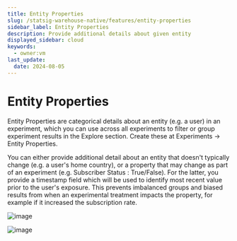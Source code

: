 ```yaml
---
title: Entity Properties
slug: /statsig-warehouse-native/features/entity-properties
sidebar_label: Entity Properties
description: Provide additional details about given entity
displayed_sidebar: cloud
keywords:
  - owner:vm
last_update:
  date: 2024-08-05
---
```


# Entity Properties

Entity Properties are categorical details about an entity (e.g. a user) in an experiment, which you can use across all experiments to filter or group experiment results in the Explore section. Create these at Experiments -> Entity Properties.

You can either provide additional detail about an entity that doesn't typically change (e.g. a user's home country), or a property that may change as part of an experiment (e.g. Subscriber Status : True/False). For the latter, you provide a timestamp field which will be used to identify most recent value prior to the user's exposure. This prevents imbalanced groups and biased results from when an experimental treatment impacts the property, for example if it increased the subscription rate.

![image](https://github.com/statsig-io/docs/assets/31516123/7fcac725-54b4-46be-bb68-52fcc308fe5f)


![image](https://github.com/statsig-io/docs/assets/31516123/6c151cf4-d343-4750-8bfd-a6d48afd6e10)

